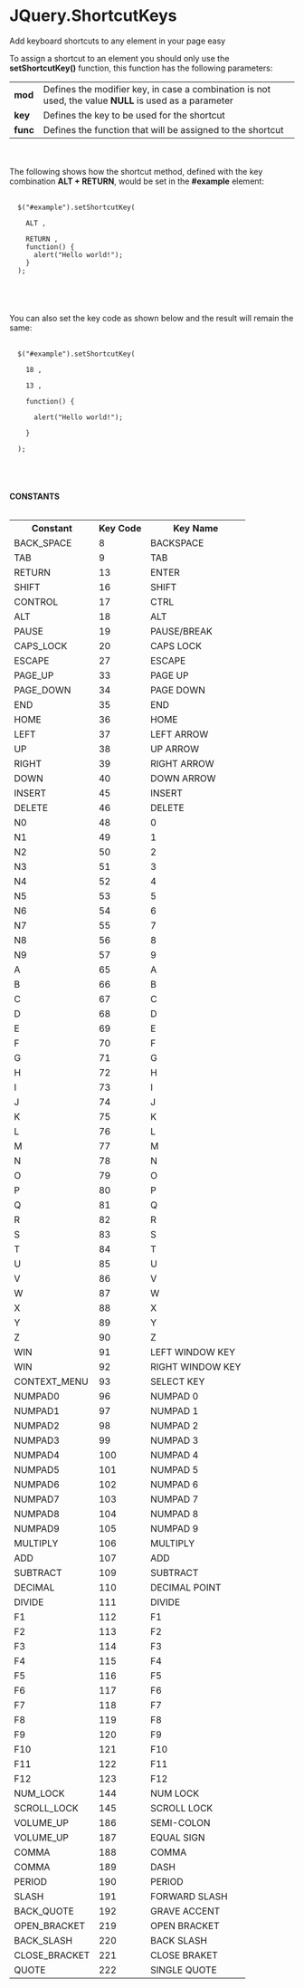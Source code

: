 # JQuery.ShortcutKeys
Add keyboard shortcuts to any element in your page easy

To assign a shortcut to an element you should only use the <b>setShortcutKey()</b> function, this function has the following parameters:

<table>
  <tr>
    <td><b>mod</b></td>
    <td>Defines the modifier key, in case a combination is not used, the value <b>NULL</b> is used as a parameter</td>
  </tr>
  <tr>
    <td><b>key</b></td>
    <td>Defines the key to be used for the shortcut</td>
  </tr>
  <tr>
    <td><b>func</b></td>
    <td>Defines the function that will be assigned to the shortcut</td>
  </tr>
</table>
<br></br>
The following shows how the shortcut method, defined with the key combination <b>ALT + RETURN</b>, would be set in the <b>#example</b> element:
<br></br>
<code>
  $("#example").setShortcutKey(
  <div>    ALT ,</div>
    RETURN ,
    function() {
      alert("Hello world!");
    }
  );
</code>
<br></br>
<br></br>
You can also set the key code as shown below and the result will remain the same:
<br></br>
<code>
  $("#example").setShortcutKey( <br />
    18 , <br />
    13 , <br />
    function() { <br />
      alert("Hello world!"); <br />
    } <br />
  );
</code>
<br></br>
<br></br>
<b>CONSTANTS</b>
<br></br>
<table>
  <tr>
    <th>Constant</th>
    <th>Key Code</th>
    <th>Key Name</th>
  </tr>
  <tr>
    <td>BACK_SPACE</td>
    <td>8</td>
    <td>BACKSPACE</td>
  </tr>
  <tr>
    <td>TAB</td>
    <td>9</td>
    <td>TAB</td>
  </tr>
  <tr>
    <td>RETURN</td>
    <td>13</td>
    <td>ENTER</td>
  </tr>
  <tr>
    <td>SHIFT</td>
    <td>16</td>
    <td>SHIFT</td>
  </tr>
  <tr>
    <td>CONTROL</td>
    <td>17</td>
    <td>CTRL</td>
  </tr>
  <tr>
    <td>ALT</td>
    <td>18</td>
    <td>ALT</td>
  </tr>
  <tr>
    <td>PAUSE</td>
    <td>19</td>
    <td>PAUSE/BREAK</td>
  </tr>
  <tr>
    <td>CAPS_LOCK</td>
    <td>20</td>
    <td>CAPS LOCK</td>
  </tr>
  <tr>
    <td>ESCAPE</td>
    <td>27</td>
    <td>ESCAPE</td>
  </tr>
  <tr>
    <td>PAGE_UP</td>
    <td>33</td>
    <td>PAGE UP</td>
  </tr>
  <tr>
    <td>PAGE_DOWN</td>
    <td>34</td>
    <td>PAGE DOWN</td>
  </tr>
  <tr>
    <td>END</td>
    <td>35</td>
    <td>END</td>
  </tr>
  <tr>
    <td>HOME</td>
    <td>36</td>
    <td>HOME</td>
  </tr>
  <tr>
    <td>LEFT</td>
    <td>37</td>
    <td>LEFT ARROW</td>
  </tr>
  <tr>
    <td>UP</td>
    <td>38</td>
    <td>UP ARROW</td>
  </tr>
  <tr>
    <td>RIGHT</td>
    <td>39</td>
    <td>RIGHT ARROW</td>
  </tr>
  <tr>
    <td>DOWN</td>
    <td>40</td>
    <td>DOWN ARROW</td>
  </tr>
  <tr>
    <td>INSERT</td>
    <td>45</td>
    <td>INSERT</td>
  </tr>
  <tr>
    <td>DELETE</td>
    <td>46</td>
    <td>DELETE</td>
  </tr>
  <tr>
    <td>N0</td>
    <td>48</td>
    <td>0</td>
  </tr>
  <tr>
    <td>N1</td>
    <td>49</td>
    <td>1</td>
  </tr>
  <tr>
    <td>N2</td>
    <td>50</td>
    <td>2</td>
  </tr>
  <tr>
    <td>N3</td>
    <td>51</td>
    <td>3</td>
  </tr>
  <tr>
    <td>N4</td>
    <td>52</td>
    <td>4</td>
  </tr>
  <tr>
    <td>N5</td>
    <td>53</td>
    <td>5</td>
  </tr>
  <tr>
    <td>N6</td>
    <td>54</td>
    <td>6</td>
  </tr>
  <tr>
    <td>N7</td>
    <td>55</td>
    <td>7</td>
  </tr>
  <tr>
    <td>N8</td>
    <td>56</td>
    <td>8</td>
  </tr>
  <tr>
    <td>N9</td>
    <td>57</td>
    <td>9</td>
  </tr>
  <tr>
    <td>A</td>
    <td>65</td>
    <td>A</td>
  </tr>
  <tr>
    <td>B</td>
    <td>66</td>
    <td>B</td>
  </tr>
  <tr>
    <td>C</td>
    <td>67</td>
    <td>C</td>
  </tr>
  <tr>
    <td>D</td>
    <td>68</td>
    <td>D</td>
  </tr>
  <tr>
    <td>E</td>
    <td>69</td>
    <td>E</td>
  </tr>
  <tr>
    <td>F</td>
    <td>70</td>
    <td>F</td>
  </tr>
  <tr>
    <td>G</td>
    <td>71</td>
    <td>G</td>
  </tr>
  <tr>
    <td>H</td>
    <td>72</td>
    <td>H</td>
  </tr>
  <tr>
    <td>I</td>
    <td>73</td>
    <td>I</td>
  </tr>
  <tr>
    <td>J</td>
    <td>74</td>
    <td>J</td>
  </tr>
  <tr>
    <td>K</td>
    <td>75</td>
    <td>K</td>
  </tr>
  <tr>
    <td>L</td>
    <td>76</td>
    <td>L</td>
  </tr>
  <tr>
    <td>M</td>
    <td>77</td>
    <td>M</td>
  </tr>
  <tr>
    <td>N</td>
    <td>78</td>
    <td>N</td>
  </tr>
  <tr>
    <td>O</td>
    <td>79</td>
    <td>O</td>
  </tr>
  <tr>
    <td>P</td>
    <td>80</td>
    <td>P</td>
  </tr>
  <tr>
    <td>Q</td>
    <td>81</td>
    <td>Q</td>
  </tr>
  <tr>
    <td>R</td>
    <td>82</td>
    <td>R</td>
  </tr>
  <tr>
    <td>S</td>
    <td>83</td>
    <td>S</td>
  </tr>
  <tr>
    <td>T</td>
    <td>84</td>
    <td>T</td>
  </tr>
  <tr>
    <td>U</td>
    <td>85</td>
    <td>U</td>
  </tr>
  <tr>
    <td>V</td>
    <td>86</td>
    <td>V</td>
  </tr>
  <tr>
    <td>W</td>
    <td>87</td>
    <td>W</td>
  </tr>
  <tr>
    <td>X</td>
    <td>88</td>
    <td>X</td>
  </tr>
  <tr>
    <td>Y</td>
    <td>89</td>
    <td>Y</td>
  </tr>
  <tr>
    <td>Z</td>
    <td>90</td>
    <td>Z</td>
  </tr>
  <tr>
    <td>WIN</td>
    <td>91</td>
    <td>LEFT WINDOW KEY</td>
  </tr>
  <tr>
    <td>WIN</td>
    <td>92</td>
    <td>RIGHT WINDOW KEY</td>
  </tr>
  <tr>
    <td>CONTEXT_MENU</td>
    <td>93</td>
    <td>SELECT KEY</td>
  </tr>
  <tr>
    <td>NUMPAD0</td>
    <td>96</td>
    <td>NUMPAD 0</td>
  </tr>
  <tr>
    <td>NUMPAD1</td>
    <td>97</td>
    <td>NUMPAD 1</td>
  </tr>
  <tr>
    <td>NUMPAD2</td>
    <td>98</td>
    <td>NUMPAD 2</td>
  </tr>
  <tr>
    <td>NUMPAD3</td>
    <td>99</td>
    <td>NUMPAD 3</td>
  </tr>
  <tr>
    <td>NUMPAD4</td>
    <td>100</td>
    <td>NUMPAD 4</td>
  </tr>
  <tr>
    <td>NUMPAD5</td>
    <td>101</td>
    <td>NUMPAD 5</td>
  </tr>
  <tr>
    <td>NUMPAD6</td>
    <td>102</td>
    <td>NUMPAD 6</td>
  </tr>
  <tr>
    <td>NUMPAD7</td>
    <td>103</td>
    <td>NUMPAD 7</td>
  </tr>
  <tr>
    <td>NUMPAD8</td>
    <td>104</td>
    <td>NUMPAD 8</td>
  </tr>
  <tr>
    <td>NUMPAD9</td>
    <td>105</td>
    <td>NUMPAD 9</td>
  </tr>
  <tr>
    <td>MULTIPLY</td>
    <td>106</td>
    <td>MULTIPLY</td>
  </tr>
  <tr>
    <td>ADD</td>
    <td>107</td>
    <td>ADD</td>
  </tr>
  <tr>
    <td>SUBTRACT</td>
    <td>109</td>
    <td>SUBTRACT</td>
  </tr>
  <tr>
    <td>DECIMAL</td>
    <td>110</td>
    <td>DECIMAL POINT</td>
  </tr>
  <tr>
    <td>DIVIDE</td>
    <td>111</td>
    <td>DIVIDE</td>
  </tr>
  <tr>
    <td>F1</td>
    <td>112</td>
    <td>F1</td>
  </tr>
  <tr>
    <td>F2</td>
    <td>113</td>
    <td>F2</td>
  </tr>
  <tr>
    <td>F3</td>
    <td>114</td>
    <td>F3</td>
  </tr>
  <tr>
    <td>F4</td>
    <td>115</td>
    <td>F4</td>
  </tr>
  <tr>
    <td>F5</td>
    <td>116</td>
    <td>F5</td>
  </tr>
  <tr>
    <td>F6</td>
    <td>117</td>
    <td>F6</td>
  </tr>
  <tr>
    <td>F7</td>
    <td>118</td>
    <td>F7</td>
  </tr>
  <tr>
    <td>F8</td>
    <td>119</td>
    <td>F8</td>
  </tr>
  <tr>
    <td>F9</td>
    <td>120</td>
    <td>F9</td>
  </tr>
  <tr>
    <td>F10</td>
    <td>121</td>
    <td>F10</td>
  </tr>
  <tr>
    <td>F11</td>
    <td>122</td>
    <td>F11</td>
  </tr>
  <tr>
    <td>F12</td>
    <td>123</td>
    <td>F12</td>
  </tr>
  <tr>
    <td>NUM_LOCK</td>
    <td>144</td>
    <td>NUM LOCK</td>
  </tr>
  <tr>
    <td>SCROLL_LOCK</td>
    <td>145</td>
    <td>SCROLL LOCK</td>
  </tr>
  <tr>
    <td>VOLUME_UP</td>
    <td>186</td>
    <td>SEMI-COLON</td>
  </tr>
  <tr>
    <td>VOLUME_UP</td>
    <td>187</td>
    <td>EQUAL SIGN</td>
  </tr>
  <tr>
    <td>COMMA</td>
    <td>188</td>
    <td>COMMA</td>
  </tr>
  <tr>
    <td>COMMA</td>
    <td>189</td>
    <td>DASH</td>
  </tr>
  <tr>
    <td>PERIOD</td>
    <td>190</td>
    <td>PERIOD</td>
  </tr>
  <tr>
    <td>SLASH</td>
    <td>191</td>
    <td>FORWARD SLASH</td>
  </tr>
  <tr>
    <td>BACK_QUOTE</td>
    <td>192</td>
    <td>GRAVE ACCENT</td>
  </tr>
  <tr>
    <td>OPEN_BRACKET</td>
    <td>219</td>
    <td>OPEN BRACKET</td>
  </tr>
  <tr>
    <td>BACK_SLASH</td>
    <td>220</td>
    <td>BACK SLASH</td>
  </tr>
  <tr>
    <td>CLOSE_BRACKET</td>
    <td>221</td>
    <td>CLOSE BRAKET</td>
  </tr>
  <tr>
    <td>QUOTE</td>
    <td>222</td>
    <td>SINGLE QUOTE</td>
  </tr>
</table>

